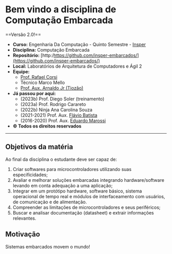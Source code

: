 # Bem vindo a disciplina de Computação Embarcada 

==Versão 2.0!==

- **Curso:** Engenharia Da Computação - Quinto Semestre - [Insper](https://www.insper.edu.br/)
- **Disciplina:** Computação Embarcada 
- **Repositório:** [http:/https://github.com/insper-embarcados/](https://github.com/insper-embarcados/)
- **Local:** Laboratórios de Arquitetura de Computadores e Ágil 2
- **Equipe:**
    - [Prof. Rafael Corsi](https://github.com/rafaelcorsi)
    - Técnico Marco Mello
    - [Prof. Aux. Arnaldo Jr (Tiozão)](https://www.linkedin.com/in/arnaldoavianajr/)
- **Já passou por aqui:**
    - (2023b) Prof. Diego Soler (treinamento) 
    - (2023a) Prof. Rodrigo Carareto 
    - (2022b) Ninja Ana Carolina Souza 
    - (2021-2021) Prof. Aux. [Flávio Batista](https://www.linkedin.com/in/fl%C3%A1vio-batista-5846b674/)
    - (2016-2020) Prof. Aux. [Eduardo Marossi](https://www.linkedin.com/in/eduardo-marossi/)
- **© Todos os direitos reservados**

------------------

## Objetivos da matéria

Ao final da disciplina o estudante deve ser capaz de:

1. Criar softwares para microcontroladores utilizando suas especificidades;
2. Avaliar e melhorar soluções embarcadas integrando hardware/software levando em conta adequação a uma aplicação;
3. Integrar em um protótipo hardware, software básico, sistema operacional de tempo real e módulos de interfaceamento com usuários, de comunicação e de alimentação.
4. Compreender as limitações de microcontroladores e seus periféricos;
5. Buscar e analisar documentação (datasheet) e extrair informações relevantes.

## Motivação

Sistemas embarcados movem o mundo!
